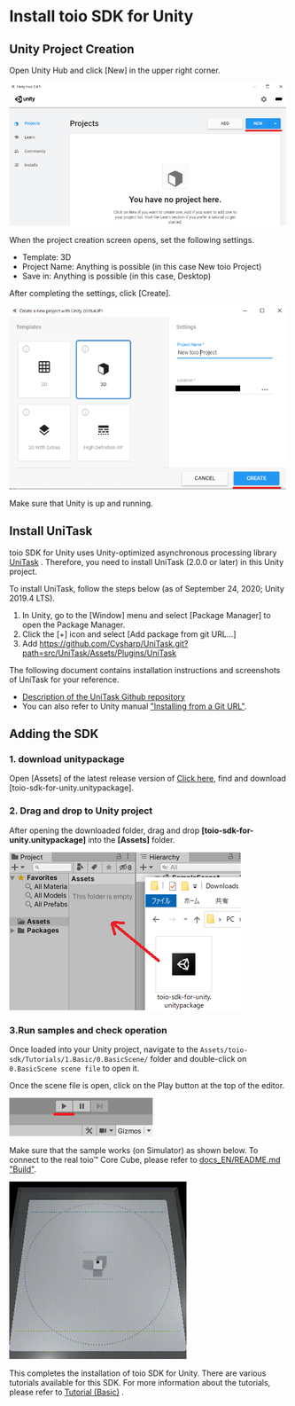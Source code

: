 # Install toio SDK for Unity

## Unity Project Creation

Open Unity Hub and click [New] in the upper right corner.

<img width=500 src="res/download_sdk/new_project1.png">

When the project creation screen opens, set the following settings.

- Template: 3D
- Project Name: Anything is possible (in this case New toio Project)
- Save in: Anything is possible (in this case, Desktop)

After completing the settings, click [Create].

<img width=500 src="res/download_sdk/new_project2.png">

Make sure that Unity is up and running.

## Install UniTask

toio SDK for Unity uses Unity-optimized asynchronous processing library [UniTask](https://github.com/Cysharp/UniTask) . Therefore, you need to install UniTask (2.0.0 or later) in this Unity project.<br>

To install UniTask, follow the steps below (as of September 24, 2020; Unity 2019.4 LTS).
1. In Unity, go to the [Window] menu and select [Package Manager] to open the Package Manager.
1. Click the [+] icon and select [Add package from git URL...]
1. Add https://github.com/Cysharp/UniTask.git?path=src/UniTask/Assets/Plugins/UniTask

The following document contains installation instructions and screenshots of UniTask for your reference.
* [Description of the UniTask Github repository](https://github.com/Cysharp/UniTask#install-via-git-url)
* You can also refer to Unity manual ["Installing from a Git URL"](https://docs.unity3d.com/2019.4/Documentation/Manual/upm-ui-giturl.html).

## Adding the SDK

### 1. download unitypackage
Open [Assets] of the latest release version of [Click here](https://github.com/morikatron/toio-sdk-for-unity/releases/), find and download [toio-sdk-for-unity.unitypackage].

### 2. Drag and drop to Unity project
After opening the downloaded folder, drag and drop **[toio-sdk-for-unity.unitypackage]** into the **[Assets]** folder.

<img src="res/download_sdk/import_sdk.png">

### 3.Run samples and check operation
Once loaded into your Unity project, navigate to the `Assets/toio-sdk/Tutorials/1.Basic/0.BasicScene/` folder and double-click on `0.BasicScene scene file` to open it.

Once the scene file is open, click on the Play button at the top of the editor.

<img src="res/download_sdk/play.png">

 Make sure that the sample works (on Simulator) as shown below.
 To connect to the real toio™ Core Cube, please refer to [docs_EN/README.md "Build"](README.md#3-build).

<img src="res/download_sdk/sample.gif">

This completes the installation of toio SDK for Unity. There are various tutorials available for this SDK. For more information about the tutorials, please refer to [Tutorial (Basic)](tutorials_basic.md) .